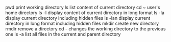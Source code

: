 pwd print working directory
ls list content of current directory
cd ~ user's home directory
ls -l display content of current directory in long format
ls -la display current directory including hidden files
ls -lan display current directory in long format including hidden files
mkdir create new directory
rmdir remove a directory
cd - changes the working directory to the previous one 
ls -a list all files in the current and parent directory
